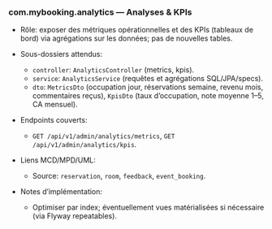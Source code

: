 ### com.mybooking.analytics — Analyses & KPIs

- Rôle: exposer des métriques opérationnelles et des KPIs (tableaux de bord) via agrégations sur les données; pas de nouvelles tables.

- Sous-dossiers attendus:
  - `controller`: `AnalyticsController` (metrics, kpis).
  - `service`: `AnalyticsService` (requêtes et agrégations SQL/JPA/specs).
  - `dto`: `MetricsDto` (occupation jour, réservations semaine, revenu mois, commentaires reçus), `KpisDto` (taux d’occupation, note moyenne 1–5, CA mensuel).

- Endpoints couverts:
  - `GET /api/v1/admin/analytics/metrics`, `GET /api/v1/admin/analytics/kpis`.

- Liens MCD/MPD/UML:
  - Source: `reservation`, `room`, `feedback`, `event_booking`.

- Notes d’implémentation:
  - Optimiser par index; éventuellement vues matérialisées si nécessaire (via Flyway repeatables).
